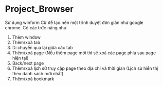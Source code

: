 # Project_Browser
Sử dụng winform C# để tạo nên một trình duyệt đơn giản như google chrome.
Có các trức năng như:
1. Thêm window
2. Thêm/xoá tab
3. Di chuyển qua lại giữa các tab
4. Thêm/xoá page (Nếu thêm page mới thì sẽ xoá các page phía sau page hiện tại)
5. Back/next page
6. Thêm/xoá lịch sử truy cập page theo địa chỉ và thời gian (Lịch sử hiển thị theo danh sách mới nhất)
7. Thêm/xoá bookmark
